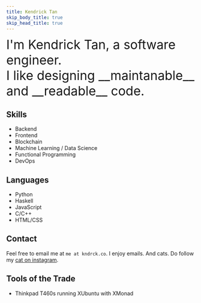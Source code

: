 ```yaml
---
title: Kendrick Tan
skip_body_title: true
skip_head_title: true
---
```



<div class="center">
<span style="font-size: 2.1rem;">
I'm Kendrick Tan, a software engineer.<br/>I like designing __maintanable__ and __readable__ code.
</span>
</div>

## Skills
- Backend
- Frontend
- Blockchain
- Machine Learning / Data Science
- Functional Programming
- DevOps

## Languages
- Python
- Haskell
- JavaScript
- C/C++
- HTML/CSS

## Contact
Feel free to email me at `me at kndrck.co`. I enjoy emails. And cats. Do follow my <a href="https://www.instagram.com/mr.miso.oz/">cat on instagram</a>.

## Tools of the Trade
- Thinkpad T460s running XUbuntu with XMonad
